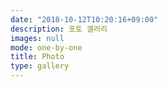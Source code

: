 ```yaml
---
date: "2018-10-12T10:20:16+09:00"
description: 포토 갤러리
images: null
mode: one-by-one
title: Photo
type: gallery
---
```

